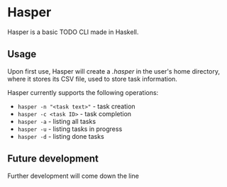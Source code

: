 # Hasper

Hasper is a basic TODO CLI made in Haskell.

## Usage

Upon first use, Hasper will create a _.hasper_ in the user's home directory, where it stores its CSV file, used to store task information.

Hasper currently supports the following operations:

- `hasper -n "<task text>"` - task creation
- `hasper -c <task ID>` - task completion
- `hasper -a` - listing all tasks
- `hasper -u` - listing tasks in progress
- `hasper -d` - listing done tasks

## Future development

Further development will come down the line
